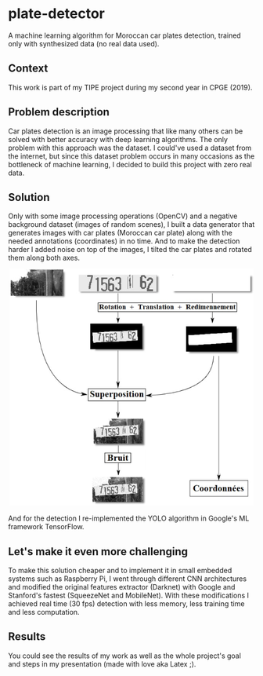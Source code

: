 # plate-detector
A machine learning algorithm for Moroccan car plates detection, trained only with synthesized data (no real data used).

## Context
This work is part of my TIPE project during my second year in CPGE (2019).

## Problem description
Car plates detection is an image processing that like many others can be solved with better accuracy with deep learning algorithms.
The only problem with this approach was the dataset. I could've used a dataset from the internet, but since this dataset problem occurs in many occasions as the bottleneck of machine learning, I decided to build this project with zero real data.

## Solution
Only with some image processing operations (OpenCV) and a negative background dataset (images of random scenes), I built a data generator that generates images with car plates (Moroccan car plate) along with the needed annotations (coordinates) in no time. And to make the detection harder I added noise on top of the images, I tilted the car plates and rotated them along both axes.

<p align="center">
  <img src="tex\figures\Gen_process.PNG" width="500" alt="1">
</p>

And for the detection I re-implemented the YOLO algorithm in Google's ML framework TensorFlow.

## Let's make it even more challenging
To make this solution cheaper and to implement it in small embedded systems such as Raspberry Pi, I went through different CNN architectures and modified the original features extractor (Darknet) with Google and Stanford's fastest (SqueezeNet and MobileNet).
With these modifications I achieved real time (30 fps) detection with less memory, less training time and less computation.

## Results
You could see the results of my work as well as the whole project's goal and steps in my presentation (made with love aka Latex ;).
